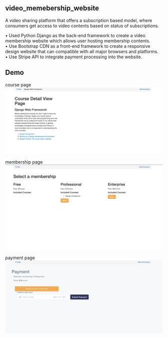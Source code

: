 ## video_memebership_website
A video sharing platform that offers a subscription based model, where consumers get access to video contents based on status of subscriptions.

• Used Python Django as the back-end framework to create a video membership website which allows user hosting membership contents. \
• Use Bootstrap CDN as a front-end framework to create a responsive design website that can compatible with all major browsers and platforms. \
• Use Stripe API to integrate payment processing into the website.

## Demo
course page
![](img/course.png)

membership page
![](img/membership.png)

payment page
![](img/paymen.png)
